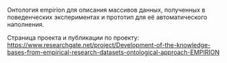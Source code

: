 Онтология empirion для описания массивов данных, полученных в поведенческих экспериментах и прототип для её автоматического наполнения.

Страница проекта и публикации по проекту: https://www.researchgate.net/project/Development-of-the-knowledge-bases-from-empirical-research-datasets-ontological-approach-EMPIRION
